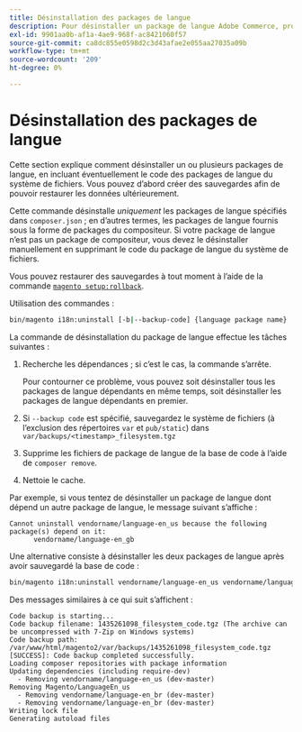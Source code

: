 ```yaml
---
title: Désinstallation des packages de langue
description: Pour désinstaller un package de langue Adobe Commerce, procédez comme suit.
exl-id: 9901aa0b-af1a-4ae9-968f-ac8421060f57
source-git-commit: ca8dc855e0598d2c3d43afae2e055aa27035a09b
workflow-type: tm+mt
source-wordcount: '209'
ht-degree: 0%

---
```


# Désinstallation des packages de langue

Cette section explique comment désinstaller un ou plusieurs packages de langue, en incluant éventuellement le code des packages de langue du système de fichiers. Vous pouvez d’abord créer des sauvegardes afin de pouvoir restaurer les données ultérieurement.

Cette commande désinstalle *uniquement* les packages de langue spécifiés dans `composer.json` ; en d’autres termes, les packages de langue fournis sous la forme de packages du compositeur. Si votre package de langue n’est pas un package de compositeur, vous devez le désinstaller manuellement en supprimant le code du package de langue du système de fichiers.

Vous pouvez restaurer des sauvegardes à tout moment à l’aide de la commande [`magento setup:rollback`](uninstall-modules.md#roll-back-the-file-system-database-or-media-files).

Utilisation des commandes :

```bash
bin/magento i18n:uninstall [-b|--backup-code] {language package name} ... {language package name}
```

La commande de désinstallation du package de langue effectue les tâches suivantes :

1. Recherche les dépendances ; si c’est le cas, la commande s’arrête.

   Pour contourner ce problème, vous pouvez soit désinstaller tous les packages de langue dépendants en même temps, soit désinstaller les packages de langue dépendants en premier.

1. Si `--backup code` est spécifié, sauvegardez le système de fichiers (à l’exclusion des répertoires `var` et `pub/static`) dans `var/backups/<timestamp>_filesystem.tgz`
1. Supprime les fichiers de package de langue de la base de code à l’aide de `composer remove`.
1. Nettoie le cache.

Par exemple, si vous tentez de désinstaller un package de langue dont dépend un autre package de langue, le message suivant s’affiche :

```
Cannot uninstall vendorname/language-en_us because the following package(s) depend on it:
      vendorname/language-en_gb
```

Une alternative consiste à désinstaller les deux packages de langue après avoir sauvegardé la base de code :

```bash
bin/magento i18n:uninstall vendorname/language-en_us vendorname/language-en_gb --backup-code
```

Des messages similaires à ce qui suit s’affichent :

```
Code backup is starting...
Code backup filename: 1435261098_filesystem_code.tgz (The archive can be uncompressed with 7-Zip on Windows systems)
Code backup path: /var/www/html/magento2/var/backups/1435261098_filesystem_code.tgz
[SUCCESS]: Code backup completed successfully.
Loading composer repositories with package information
Updating dependencies (including require-dev)
  - Removing vendorname/language-en_us (dev-master)
Removing Magento/LanguageEn_us
  - Removing vendorname/language-en_br (dev-master)
  - Removing vendorname/language-en_br (dev-master)
Writing lock file
Generating autoload files
```
